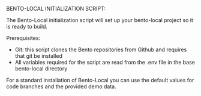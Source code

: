 BENTO-LOCAL INITIALIZATION SCRIPT:

The Bento-Local initialization script will set up your bento-local project so it is ready to build.

Prerequisites:
  - Git: this script clones the Bento repositories from Github and requires that git be installed
  - All variables required for the script are read from the .env file in the base bento-local directory

For a standard installation of Bento-Local you can use the default values for code branches and the provided demo data.